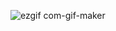 
![ezgif com-gif-maker](https://user-images.githubusercontent.com/108897583/196489304-bf8d62cd-45cb-40c3-aa35-4a5c834de215.gif)
